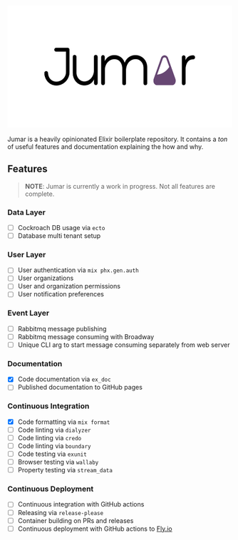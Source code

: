 <p align="center">
  <img width="575.618" height="273.777" src="./assets/logos/logotype.svg" alt="Jumar">
</p>

Jumar is a heavily opinionated Elixir boilerplate repository. It contains a _ton_ of useful features and documentation explaining the how and why.

## Features

> **NOTE**: Jumar is currently a work in progress. Not all features are complete.

### Data Layer

- [ ] Cockroach DB usage via `ecto`
- [ ] Database multi tenant setup

### User Layer

- [ ] User authentication via `mix phx.gen.auth`
- [ ] User organizations
- [ ] User and organization permissions
- [ ] User notification preferences

### Event Layer

- [ ] Rabbitmq message publishing
- [ ] Rabbitmq message consuming with Broadway
- [ ] Unique CLI arg to start message consuming separately from web server

### Documentation

- [x] Code documentation via `ex_doc`
- [ ] Published documentation to GitHub pages

### Continuous Integration

- [x] Code formatting via `mix format`
- [ ] Code linting via `dialyzer`
- [ ] Code linting via `credo`
- [ ] Code linting via `boundary`
- [ ] Code testing via `exunit`
- [ ] Browser testing via `wallaby`
- [ ] Property testing via `stream_data`

### Continuous Deployment

- [ ] Continuous integration with GitHub actions
- [ ] Releasing via `release-please`
- [ ] Container building on PRs and releases
- [ ] Continuous deployment with GitHub actions to [Fly.io](https://fly.io)
